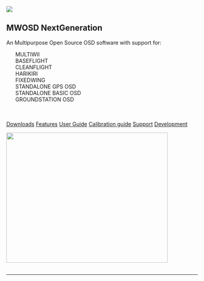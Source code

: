 
[![](https://www.paypalobjects.com/en_GB/i/btn/btn_donate_SM.gif)](https://www.paypal.com/cgi-bin/webscr?cmd=_donations&business=EBS76N8F426G2&lc=GB&item_name=MW%2dOSD&item_number=R1%2e3&currency_code=GBP&bn=PP%2dDonationsBF%3abtn_donate_SM%2egif%3aNonHosted)
## MWOSD NextGeneration ##

An Multipurpose Open Source OSD software with support for:
<ul class="task-list">
<li>MULTIWII</li>
<li>BASEFLIGHT</li>
<li>CLEANFLIGHT</li>
<li>HARIKIRI</li>
<li>FIXEDWING</li>
<li>STANDALONE GPS OSD</li>
<li>STANDALONE BASIC OSD</li>
<li>GROUNDSTATION OSD</li>
</ul>

<br>
<br>
<a href='Downloads.md'>Downloads</a>  <a href='Features.md'>Features</a>  <a href='User_Guide.md'>User Guide</a>  <a href='Calibration.md'>Calibration guide</a>  <a href='http://fpvlab.com/forums/showthread.php?34250-MWOSD-for-MULTIWII-NAZE32-BASEFLIGHT-HARIKIRI'>Support</a>  <a href='http://www.multiwii.com/forum/viewtopic.php?f=8&t=4865'>Development</a>


<a href='http://www.youtube.com/watch?feature=player_embedded&v=FCIyhbT1kK0' target='_blank'><img src='http://img.youtube.com/vi/FCIyhbT1kK0/0.jpg' width='425' height=344 /></a><br>
<br>
<hr />
